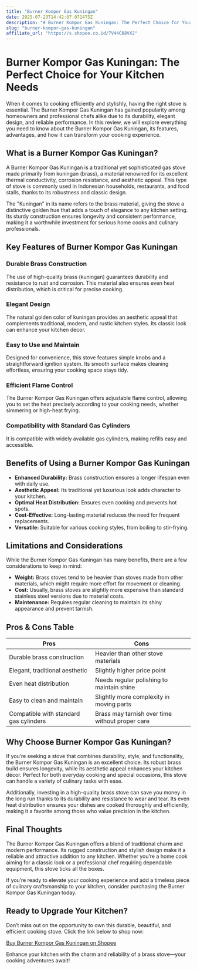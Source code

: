 ```yaml
---
title: "Burner Kompor Gas Kuningan"
date: 2025-07-23T14:42:07.071475Z
description: "# Burner Kompor Gas Kuningan: The Perfect Choice for Your Kitchen Needs..."
slug: "burner-kompor-gas-kuningan"
affiliate_url: "https://s.shopee.co.id/7V44C68VX2"
---
```

# Burner Kompor Gas Kuningan: The Perfect Choice for Your Kitchen Needs

When it comes to cooking efficiently and stylishly, having the right stove is essential. The Burner Kompor Gas Kuningan has gained popularity among homeowners and professional chefs alike due to its durability, elegant design, and reliable performance. In this review, we will explore everything you need to know about the Burner Kompor Gas Kuningan, its features, advantages, and how it can transform your cooking experience.

## What is a Burner Kompor Gas Kuningan?

A Burner Kompor Gas Kuningan is a traditional yet sophisticated gas stove made primarily from kuningan (brass), a material renowned for its excellent thermal conductivity, corrosion resistance, and aesthetic appeal. This type of stove is commonly used in Indonesian households, restaurants, and food stalls, thanks to its robustness and classic design.

The "Kuningan" in its name refers to the brass material, giving the stove a distinctive golden hue that adds a touch of elegance to any kitchen setting. Its sturdy construction ensures longevity and consistent performance, making it a worthwhile investment for serious home cooks and culinary professionals.

## Key Features of Burner Kompor Gas Kuningan

### Durable Brass Construction

The use of high-quality brass (kuningan) guarantees durability and resistance to rust and corrosion. This material also ensures even heat distribution, which is critical for precise cooking.

### Elegant Design

The natural golden color of kuningan provides an aesthetic appeal that complements traditional, modern, and rustic kitchen styles. Its classic look can enhance your kitchen decor.

### Easy to Use and Maintain

Designed for convenience, this stove features simple knobs and a straightforward ignition system. Its smooth surface makes cleaning effortless, ensuring your cooking space stays tidy.

### Efficient Flame Control

The Burner Kompor Gas Kuningan offers adjustable flame control, allowing you to set the heat precisely according to your cooking needs, whether simmering or high-heat frying.

### Compatibility with Standard Gas Cylinders

It is compatible with widely available gas cylinders, making refills easy and accessible.

## Benefits of Using a Burner Kompor Gas Kuningan

- **Enhanced Durability:** Brass construction ensures a longer lifespan even with daily use.
- **Aesthetic Appeal:** Its traditional yet luxurious look adds character to your kitchen.
- **Optimal Heat Distribution:** Ensures even cooking and prevents hot spots.
- **Cost-Effective:** Long-lasting material reduces the need for frequent replacements.
- **Versatile:** Suitable for various cooking styles, from boiling to stir-frying.

## Limitations and Considerations

While the Burner Kompor Gas Kuningan has many benefits, there are a few considerations to keep in mind:

- **Weight:** Brass stoves tend to be heavier than stoves made from other materials, which might require more effort for movement or cleaning.
- **Cost:** Usually, brass stoves are slightly more expensive than standard stainless steel versions due to material costs.
- **Maintenance:** Requires regular cleaning to maintain its shiny appearance and prevent tarnish.

## Pros & Cons Table

| Pros                                              | Cons                                              |
|---------------------------------------------------|---------------------------------------------------|
| Durable brass construction                       | Heavier than other stove materials               |
| Elegant, traditional aesthetic                   | Slightly higher price point                       |
| Even heat distribution                           | Needs regular polishing to maintain shine     |
| Easy to clean and maintain                       | Slightly more complexity in moving parts       |
| Compatible with standard gas cylinders            | Brass may tarnish over time without proper care |

## Why Choose Burner Kompor Gas Kuningan?

If you’re seeking a stove that combines durability, style, and functionality, the Burner Kompor Gas Kuningan is an excellent choice. Its robust brass build ensures longevity, while its aesthetic appeal enhances your kitchen décor. Perfect for both everyday cooking and special occasions, this stove can handle a variety of culinary tasks with ease.

Additionally, investing in a high-quality brass stove can save you money in the long run thanks to its durability and resistance to wear and tear. Its even heat distribution ensures your dishes are cooked thoroughly and efficiently, making it a favorite among those who value precision in the kitchen.

## Final Thoughts

The Burner Kompor Gas Kuningan offers a blend of traditional charm and modern performance. Its rugged construction and stylish design make it a reliable and attractive addition to any kitchen. Whether you’re a home cook aiming for a classic look or a professional chef requiring dependable equipment, this stove ticks all the boxes.

If you’re ready to elevate your cooking experience and add a timeless piece of culinary craftsmanship to your kitchen, consider purchasing the Burner Kompor Gas Kuningan today.

## Ready to Upgrade Your Kitchen?

Don’t miss out on the opportunity to own this durable, beautiful, and efficient cooking stove. Click the link below to shop now:

[Buy Burner Kompor Gas Kuningan on Shopee](https://s.shopee.co.id/7V44C68VX2)

Enhance your kitchen with the charm and reliability of a brass stove—your cooking adventures await!